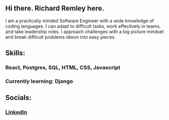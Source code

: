 ### 
## Hi there. Richard Remley here. 

I am a practically minded Software Engineer with a wide knowledge of coding languages. I can adapt to difficult tasks, work effectively in teams, and take leadership roles. I approach challenges with a big picture mindset and break difficult problems idwon into easy pieces. 

## Skills: 
### React, Postgres, SQL, HTML, CSS, Javascript
### Currently learning: Django

## Socials:
### [LinkedIn](https://www.linkedin.com/in/richardjremley/)



<!--
**richardjremley/richardjremley** is a ✨ _special_ ✨ repository because its `README.md` (this file) appears on your GitHub profile.

Here are some ideas to get you started:

- 🔭 I’m currently working on ...
- 🌱 I’m currently learning ...
- 👯 I’m looking to collaborate on ...
- 🤔 I’m looking for help with ...
- 💬 Ask me about ...
- 📫 How to reach me: ...
- 😄 Pronouns: ...
- ⚡ Fun fact: ...
-->
